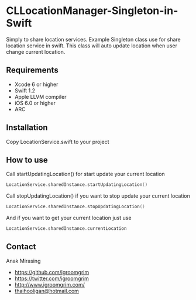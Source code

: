 # CLLocationManager-Singleton-in-Swift
Simply to share location services.
Example Singleton class use for share location service in swift.
This class will auto update location when user change current location.

## Requirements
* Xcode 6 or higher
* Swift 1.2
* Apple LLVM compiler
* iOS 6.0 or higher
* ARC

## Installation
Copy LocationService.swift to your project

## How to use
Call startUpdatingLocation() for start update your current location
```swift
LocationService.sharedInstance.startUpdatingLocation()
```
Call stopUpdatingLocation() if you want to stop update your current location 
```swift
LocationService.sharedInstance.stopUpdatingLocation()
```
And if you want to get your current location just use
```swift
LocationService.sharedInstance.currentLocation
```

## Contact

Anak Mirasing

- https://github.com/igroomgrim
- https://twitter.com/igroomgrim
- http://www.igroomgrim.com/
- thaihooligan@hotmail.com
